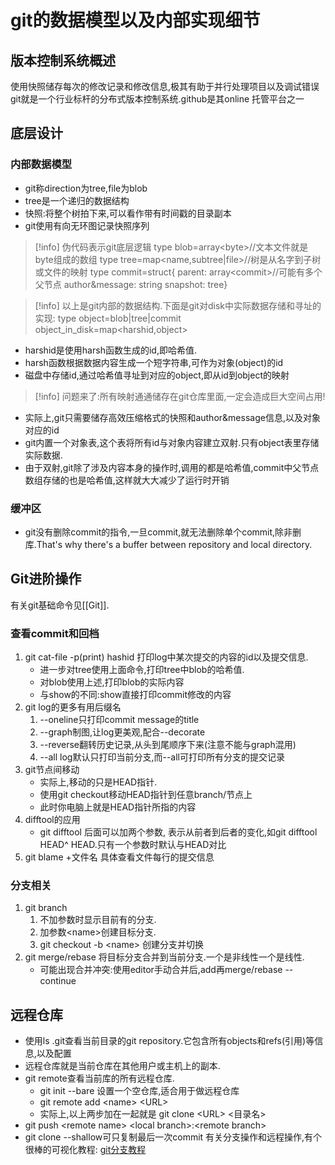 # git的数据模型以及内部实现细节
## 版本控制系统概述
使用快照储存每次的修改记录和修改信息,极其有助于并行处理项目以及调试错误
git就是一个行业标杆的分布式版本控制系统.github是其online 托管平台之一
## 底层设计
### 内部数据模型
- git称direction为tree,file为blob
- tree是一个递归的数据结构
- 快照:将整个树拍下来,可以看作带有时间戳的目录副本
- git使用有向无环图记录快照序列
>[!info] 伪代码表示git底层逻辑
>	type blob=array\<byte>//文本文件就是byte组成的数组
>	type tree=map\<name,subtree|file>//树是从名字到子树或文件的映射
>	type commit=struct{
>	parent: array\<commit>//可能有多个父节点
>	author&message: string
>	snapshot: tree}

>[!info] 以上是git内部的数据结构.下面是git对disk中实际数据存储和寻址的实现:
>	type object=blob|tree|commit
>	object_in_disk=map\<harshid,object>

- harshid是使用harsh函数生成的id,即哈希值.
- harsh函数根据数据内容生成一个短字符串,可作为对象(object)的id
- 磁盘中存储id,通过哈希值寻址到对应的object,即从id到object的映射 

>[!info] 问题来了:所有映射通通储存在git仓库里面,一定会造成巨大空间占用!

- 实际上,git只需要储存高效压缩格式的快照和author&message信息,以及对象对应的id
- git内置一个对象表,这个表将所有id与对象内容建立双射.只有object表里存储实际数据.
- 由于双射,git除了涉及内容本身的操作时,调用的都是哈希值,commit中父节点数组存储的也是哈希值,这样就大大减少了运行时开销
### 缓冲区
- git没有删除commit的指令,一旦commit,就无法删除单个commit,除非删库.That's why there's a buffer between repository and local directory.
## Git进阶操作
有关git基础命令见[[Git]].
### 查看commit和回档
1. git cat-file -p(print) hashid 打印log中某次提交的内容的id以及提交信息.
	- 进一步对tree使用上面命令,打印tree中blob的哈希值.
	- 对blob使用上述,打印blob的实际内容
	- 与show的不同:show直接打印commit修改的内容
2. git log的更多有用后缀名
	1. --oneline只打印commit message的title
	2. --graph制图,让log更美观,配合--decorate
	3. --reverse翻转历史记录,从头到尾顺序下来(注意不能与graph混用)
	4. --all log默认只打印当前分支,而--all可打印所有分支的提交记录
3. git节点间移动
	- 实际上,移动的只是HEAD指针.
	- 使用git checkout移动HEAD指针到任意branch/节点上
	- 此时你电脑上就是HEAD指针所指的内容
4. difftool的应用
	 - git difftool 后面可以加两个参数, 表示从前者到后者的变化,如git difftool HEAD^ HEAD.只有一个参数时默认与HEAD对比
5. git blame +文件名 具体查看文件每行的提交信息
### 分支相关
1. git branch
	1. 不加参数时显示目前有的分支.
	2. 加参数\<name\>创建目标分支.
	3. git checkout -b \<name\> 创建分支并切换
2. git merge/rebase 将目标分支合并到当前分支.一个是非线性一个是线性.
	-  可能出现合并冲突:使用editor手动合并后,add再merge/rebase --continue
## 远程仓库 
- 使用ls .git查看当前目录的git repository.它包含所有objects和refs(引用)等信息,以及配置
- 远程仓库就是当前仓库在其他用户或主机上的副本.
- git remote查看当前库的所有远程仓库.
	- git init --bare 设置一个空仓库,适合用于做远程仓库
	- git remote add \<name\> \<URL\>
	- 实际上,以上两步加在一起就是 git clone \<URL\> \<目录名\>
- git push \<remote name\> \<local branch\>:\<remote branch\>
- git clone --shallow可只复制最后一次commit
有关分支操作和远程操作,有个很棒的可视化教程:
[git分支教程](https://learngitbranching.js.org/?demo=&locale=zh_CN)